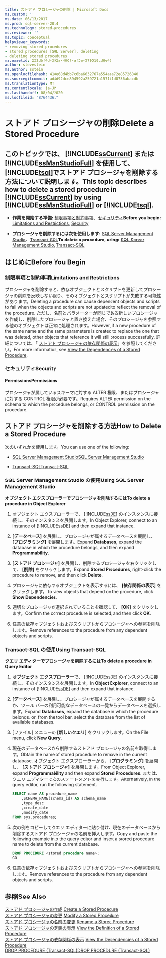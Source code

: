```yaml
---
title: ストアド プロシージャの削除 | Microsoft Docs
ms.custom: ''
ms.date: 06/13/2017
ms.prod: sql-server-2014
ms.technology: stored-procedures
ms.reviewer: ''
ms.topic: conceptual
helpviewer_keywords:
- removing stored procedures
- stored procedures [SQL Server], deleting
- deleting stored procedures
ms.assetid: 232dbf4d-392a-406f-af3a-579518cd8e46
author: stevestein
ms.author: sstein
ms.openlocfilehash: 418e68d4bb7c6ba6632767a554aea72e85726840
ms.sourcegitcommit: ad4d92dce894592a259721a1571b1d8736abacdb
ms.translationtype: MT
ms.contentlocale: ja-JP
ms.lasthandoff: 08/04/2020
ms.locfileid: "87644361"
---
```

# <a name="delete-a-stored-procedure"></a><span data-ttu-id="6bef6-102">ストアド プロシージャの削除</span><span class="sxs-lookup"><span data-stu-id="6bef6-102">Delete a Stored Procedure</span></span>
    
##  <a name="this-topic-describes-how-to-delete-a-stored-procedure-in-sscurrent-by-using-ssmanstudiofull-or-tsql"></a><a name="Top"></a> <span data-ttu-id="6bef6-103">このトピックでは、 [!INCLUDE[ssCurrent](../../includes/sscurrent-md.md)] または [!INCLUDE[ssManStudioFull](../../includes/ssmanstudiofull-md.md)] を使用して、 [!INCLUDE[tsql](../../includes/tsql-md.md)]でストアド プロシージャを削除する方法について説明します。</span><span class="sxs-lookup"><span data-stu-id="6bef6-103">This topic describes how to delete a stored procedure in [!INCLUDE[ssCurrent](../../includes/sscurrent-md.md)] by using [!INCLUDE[ssManStudioFull](../../includes/ssmanstudiofull-md.md)] or [!INCLUDE[tsql](../../includes/tsql-md.md)].</span></span>  
  
-   <span data-ttu-id="6bef6-104">**作業を開始する準備:** [制限事項と制約事項](#Restrictions)、[セキュリティ](#Security)</span><span class="sxs-lookup"><span data-stu-id="6bef6-104">**Before you begin:**  [Limitations and Restrictions](#Restrictions), [Security](#Security)</span></span>  
  
-   <span data-ttu-id="6bef6-105">**プロシージャを削除するには次を使用します:** [SQL Server Management Studio](#SSMSProcedure)、[Transact-SQL](#TsqlProcedure)</span><span class="sxs-lookup"><span data-stu-id="6bef6-105">**To delete a procedure, using:**  [SQL Server Management Studio](#SSMSProcedure), [Transact-SQL](#TsqlProcedure)</span></span>  
  
##  <a name="before-you-begin"></a><a name="BeforeYouBegin"></a> <span data-ttu-id="6bef6-106">はじめに</span><span class="sxs-lookup"><span data-stu-id="6bef6-106">Before You Begin</span></span>  
  
###  <a name="limitations-and-restrictions"></a><a name="Restrictions"></a> <span data-ttu-id="6bef6-107">制限事項と制約事項</span><span class="sxs-lookup"><span data-stu-id="6bef6-107">Limitations and Restrictions</span></span>  
 <span data-ttu-id="6bef6-108">プロシージャを削除すると、依存オブジェクトとスクリプトを更新してプロシージャの削除を反映しない限り、そのオブジェクトとスクリプトが失敗する可能性があります。</span><span class="sxs-lookup"><span data-stu-id="6bef6-108">Deleting a procedure can cause dependent objects and scripts to fail when the objects and scripts are not updated to reflect the removal of the procedure.</span></span> <span data-ttu-id="6bef6-109">ただし、名前とパラメーターが同じである新しいプロシージャを作成し、削除したプロシージャと置き換えた場合、そのプロシージャを参照する他のオブジェクトは正常に処理されます。</span><span class="sxs-lookup"><span data-stu-id="6bef6-109">However, if a new procedure of the same name and the same parameters is created to replace the one that was deleted, other objects that reference it will still process successfully.</span></span> <span data-ttu-id="6bef6-110">詳細については、「 [ストアド プロシージャの依存関係の表示](view-the-dependencies-of-a-stored-procedure.md)」を参照してください。</span><span class="sxs-lookup"><span data-stu-id="6bef6-110">For more information, see [View the Dependencies of a Stored Procedure](view-the-dependencies-of-a-stored-procedure.md).</span></span>  
  
###  <a name="security"></a><a name="Security"></a> <span data-ttu-id="6bef6-111">セキュリティ</span><span class="sxs-lookup"><span data-stu-id="6bef6-111">Security</span></span>  
  
####  <a name="permissions"></a><a name="Permissions"></a> <span data-ttu-id="6bef6-112">Permissions</span><span class="sxs-lookup"><span data-stu-id="6bef6-112">Permissions</span></span>  
 <span data-ttu-id="6bef6-113">プロシージャが属しているスキーマに対する ALTER 権限、またはプロシージャに対する CONTROL 権限が必要です。</span><span class="sxs-lookup"><span data-stu-id="6bef6-113">Requires ALTER permission on the schema to which the procedure belongs, or CONTROL permission on the procedure.</span></span>  
  
##  <a name="how-to-delete-a-stored-procedure"></a><a name="Procedures"></a> <span data-ttu-id="6bef6-114">ストアド プロシージャを削除する方法</span><span class="sxs-lookup"><span data-stu-id="6bef6-114">How to Delete a Stored Procedure</span></span>  
 <span data-ttu-id="6bef6-115">次のいずれかを使用します。</span><span class="sxs-lookup"><span data-stu-id="6bef6-115">You can use one of the following:</span></span>  
  
-   [<span data-ttu-id="6bef6-116">SQL Server Management Studio</span><span class="sxs-lookup"><span data-stu-id="6bef6-116">SQL Server Management Studio</span></span>](#SSMSProcedure)  
  
-   [<span data-ttu-id="6bef6-117">Transact-SQL</span><span class="sxs-lookup"><span data-stu-id="6bef6-117">Transact-SQL</span></span>](#TsqlProcedure)  
  
###  <a name="using-sql-server-management-studio"></a><a name="SSMSProcedure"></a> <span data-ttu-id="6bef6-118">SQL Server Management Studio の使用</span><span class="sxs-lookup"><span data-stu-id="6bef6-118">Using SQL Server Management Studio</span></span>  
 <span data-ttu-id="6bef6-119">**オブジェクト エクスプローラーでプロシージャを削除するには**</span><span class="sxs-lookup"><span data-stu-id="6bef6-119">**To delete a procedure in Object Explorer**</span></span>  
  
1.  <span data-ttu-id="6bef6-120">オブジェクト エクスプローラーで、 [!INCLUDE[ssDE](../../includes/ssde-md.md)] のインスタンスに接続し、そのインスタンスを展開します。</span><span class="sxs-lookup"><span data-stu-id="6bef6-120">In Object Explorer, connect to an instance of [!INCLUDE[ssDE](../../includes/ssde-md.md)] and then expand that instance.</span></span>  
  
2.  <span data-ttu-id="6bef6-121">**[データベース]** を展開し、プロシージャが属するデータベースを展開し、 **[プログラミング]** を展開します。</span><span class="sxs-lookup"><span data-stu-id="6bef6-121">Expand **Databases**, expand the database in which the procedure belongs, and then expand **Programmability**.</span></span>  
  
3.  <span data-ttu-id="6bef6-122">**[ストアド プロシージャ]** を展開し、削除するプロシージャを右クリックして、 **[削除]** をクリックします。</span><span class="sxs-lookup"><span data-stu-id="6bef6-122">Expand **Stored Procedures**, right-click the procedure to remove, and then click **Delete**.</span></span>  
  
4.  <span data-ttu-id="6bef6-123">プロシージャに依存するオブジェクトを表示するには、 **[依存関係の表示]** をクリックします。</span><span class="sxs-lookup"><span data-stu-id="6bef6-123">To view objects that depend on the procedure, click **Show Dependencies**.</span></span>  
  
5.  <span data-ttu-id="6bef6-124">適切なプロシージャが選択されていることを確認して、 **[OK]** をクリックします。</span><span class="sxs-lookup"><span data-stu-id="6bef6-124">Confirm the correct procedure is selected, and then click **OK**.</span></span>  
  
6.  <span data-ttu-id="6bef6-125">任意の依存オブジェクトおよびスクリプトからプロシージャへの参照を削除します。</span><span class="sxs-lookup"><span data-stu-id="6bef6-125">Remove references to the procedure from any dependent objects and scripts.</span></span>  
  
###  <a name="using-transact-sql"></a><a name="TsqlProcedure"></a> <span data-ttu-id="6bef6-126">Transact-SQL の使用</span><span class="sxs-lookup"><span data-stu-id="6bef6-126">Using Transact-SQL</span></span>  
 <span data-ttu-id="6bef6-127">**クエリ エディターでプロシージャを削除するには**</span><span class="sxs-lookup"><span data-stu-id="6bef6-127">**To delete a procedure in Query Editor**</span></span>  
  
1.  <span data-ttu-id="6bef6-128">**オブジェクト エクスプローラー**で、 [!INCLUDE[ssDE](../../includes/ssde-md.md)] のインスタンスに接続し、そのインスタンスを展開します。</span><span class="sxs-lookup"><span data-stu-id="6bef6-128">In **Object Explorer**, connect to an instance of [!INCLUDE[ssDE](../../includes/ssde-md.md)] and then expand that instance.</span></span>  
  
2.  <span data-ttu-id="6bef6-129">**[データベース]** を展開し、プロシージャが属するデータベースを展開するか、ツール バーの利用可能なデータベースの一覧からデータベースを選択します。</span><span class="sxs-lookup"><span data-stu-id="6bef6-129">Expand **Databases**, expand the database in which the procedure belongs, or, from the tool bar, select the database from the list of available databases.</span></span>  
  
3.  <span data-ttu-id="6bef6-130">[ファイル] メニューの **[新しいクエリ]** をクリックします。</span><span class="sxs-lookup"><span data-stu-id="6bef6-130">On the File menu, click **New Query**.</span></span>  
  
4.  <span data-ttu-id="6bef6-131">現在のデータベースから削除するストアド プロシージャの名前を取得します。</span><span class="sxs-lookup"><span data-stu-id="6bef6-131">Obtain the name of stored procedure to remove in the current database.</span></span> <span data-ttu-id="6bef6-132">オブジェクト エクスプローラーから、 **[プログラミング]** を展開し、 **[ストアド プロシージャ]** を展開します。</span><span class="sxs-lookup"><span data-stu-id="6bef6-132">From Object Explorer, expand **Programmability** and then expand **Stored Procedures**.</span></span> <span data-ttu-id="6bef6-133">または、クエリ エディターで次のステートメントを実行します。</span><span class="sxs-lookup"><span data-stu-id="6bef6-133">Alternatively, in the query editor, run the following statement.</span></span>  
  
    ```sql  
    SELECT name AS procedure_name   
        ,SCHEMA_NAME(schema_id) AS schema_name  
        ,type_desc  
        ,create_date  
        ,modify_date  
    FROM sys.procedures;  
    ```  
  
5.  <span data-ttu-id="6bef6-134">次の例をコピーしてクエリ エディターに貼り付け、現在のデータベースから削除するストアド プロシージャの名前を挿入します。</span><span class="sxs-lookup"><span data-stu-id="6bef6-134">Copy and paste the following example into the query editor and insert a stored procedure name to delete from the current database.</span></span>  
  
    ```sql  
    DROP PROCEDURE <stored procedure name>;  
    GO  
    ```  
  
6.  <span data-ttu-id="6bef6-135">任意の依存オブジェクトおよびスクリプトからプロシージャへの参照を削除します。</span><span class="sxs-lookup"><span data-stu-id="6bef6-135">Remove references to the procedure from any dependent objects and scripts.</span></span>  
  
## <a name="see-also"></a><span data-ttu-id="6bef6-136">参照</span><span class="sxs-lookup"><span data-stu-id="6bef6-136">See Also</span></span>  
 <span data-ttu-id="6bef6-137">[ストアド プロシージャの作成](create-a-stored-procedure.md) </span><span class="sxs-lookup"><span data-stu-id="6bef6-137">[Create a Stored Procedure](create-a-stored-procedure.md) </span></span>  
 <span data-ttu-id="6bef6-138">[ストアド プロシージャの変更](modify-a-stored-procedure.md) </span><span class="sxs-lookup"><span data-stu-id="6bef6-138">[Modify a Stored Procedure](modify-a-stored-procedure.md) </span></span>  
 <span data-ttu-id="6bef6-139">[ストアド プロシージャの名前の変更](rename-a-stored-procedure.md) </span><span class="sxs-lookup"><span data-stu-id="6bef6-139">[Rename a Stored Procedure](rename-a-stored-procedure.md) </span></span>  
 <span data-ttu-id="6bef6-140">[ストアド プロシージャの定義の表示](view-the-definition-of-a-stored-procedure.md) </span><span class="sxs-lookup"><span data-stu-id="6bef6-140">[View the Definition of a Stored Procedure](view-the-definition-of-a-stored-procedure.md) </span></span>  
 <span data-ttu-id="6bef6-141">[ストアド プロシージャの依存関係の表示](view-the-dependencies-of-a-stored-procedure.md) </span><span class="sxs-lookup"><span data-stu-id="6bef6-141">[View the Dependencies of a Stored Procedure](view-the-dependencies-of-a-stored-procedure.md) </span></span>  
 [<span data-ttu-id="6bef6-142">DROP PROCEDURE &#40;Transact-SQL&#41;</span><span class="sxs-lookup"><span data-stu-id="6bef6-142">DROP PROCEDURE &#40;Transact-SQL&#41;</span></span>](/sql/t-sql/statements/drop-procedure-transact-sql)  
  
  
